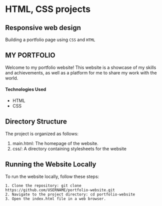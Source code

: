 # HTML, CSS projects 

## Responsive web design
Building a portfolio page using ```CSS``` and ```HTML```

## MY PORTFOLIO 
Welcome to my portfolio website! This website is a showcase of my skills and achievements, as well as a platform for me to share my work with the world.

#### Technologies Used
- HTML
- CSS

## Directory Structure
The project is organized as follows:

1. main.html: The homepage of the website.
2. css/: A directory containing stylesheets for the website

## Running the Website Locally
To run the website locally, follow these steps:

    1. Clone the repository: git clone https://github.com/USERNAME/portfolio-website.git
    2. Navigate to the project directory: cd portfolio-website
    3. Open the index.html file in a web browser.


